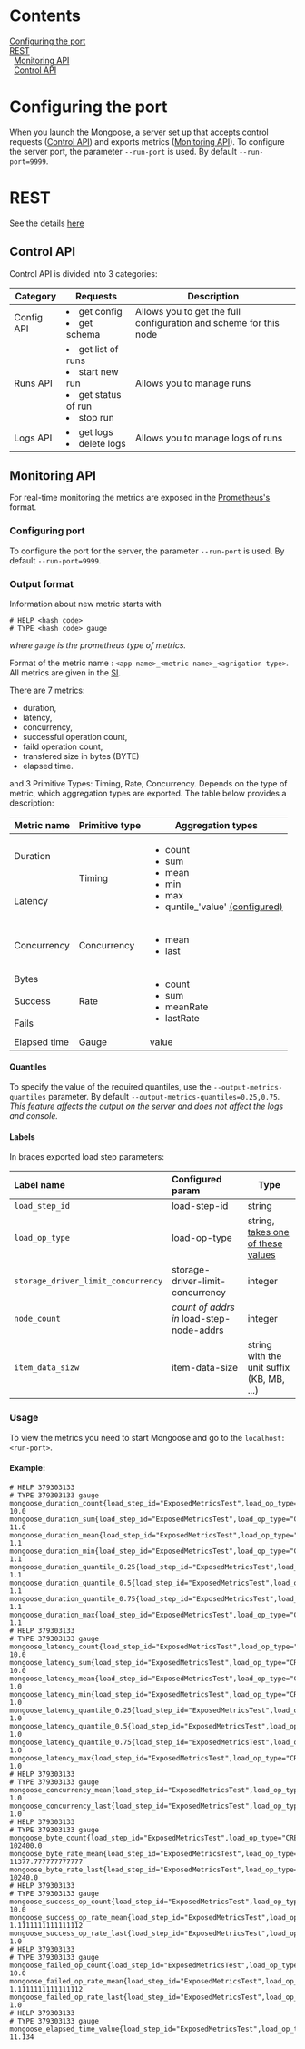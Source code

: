 # Contents

[Configuring the port](#configuring-the-port)<br/>
[REST](#rest)<br/>
&nbsp;&nbsp;[Monitoring API](#monitoring-api)<br/>
&nbsp;&nbsp;[Control API]()<br/>

# Configuring the port

When you launch the Mongoose, a server set up that accepts control requests ([Control API](#control-api)) and exports metrics
([Monitoring API](#monitoring-api)). To configure the server port, the parameter `--run-port` is used.
By default `--run-port=9999`.

# REST

See the details [here](https://app.swaggerhub.com/apis-docs/veronikaKochugova/Mongoose/4.1.0)

## Control API

Control API is divided into 3 categories:

|Category|Requests|Description|
|---|---|---|
|Config API|<li>get config<li>get schema|Allows you to get the full configuration and scheme for this node|
|Runs API|<li>get list of runs<li>start new run<li>get status of run<li>stop run|Allows you to manage runs|
|Logs API|<li>get logs<li>delete logs|Allows you to manage logs of runs|


## Monitoring API
For real-time monitoring the metrics are exposed in the [Prometheus's](https://github.com/prometheus/client_java) format.
### Configuring port
To configure the port for the server, the parameter `--run-port` is used. By default `--run-port=9999`.
### Output format
Information about new metric starts with
`````
# HELP <hash code>
# TYPE <hash code> gauge
`````
*where `gauge` is the prometheus type of metrics.*

Format of the metric name : `<app name>_<metric name>_<agrigation type>`. All metrics are given in the [SI](https://prometheus.io/docs/practices/naming/#base-units).

There are 7 metrics: 
- duration, 
- latency, 
- concurrency, 
- successful operation count, 
- faild operation count, 
- transfered size in bytes (BYTE)
- elapsed time.

and 3 Primitive Types: Timing, Rate, Concurrency. Depends on the type of metric, which aggregation types are exported. The table below provides a description:
  
  <table>
    <thead>
        <tr>
            <th>Metric name</th>
            <th>Primitive type</th>
            <th>Aggregation types</th>
        </tr>
    </thead>
    <tbody>
        <tr>
            <td>Duration</td>
            <td rowspan=2>Timing</td>
            <td rowspan=2> <ul><li>count<li>sum<li>mean<li>min<li>max<li>quntile_'value' <a href="https://github.com/emc-mongoose/mongoose/blob/BASE-1271-move-namespace-option/doc/interfaces/api/monitoring/README.md#quantiles"> (configured)<ul> </td>
        </tr>
        <tr>
            <td>Latency</td>
        </tr>
        <tr>
            <td>Concurrency</td>
            <td>Concurrency</td>
            <td><ul><li>mean<li>last</td>
        </tr>
        <tr>
            <td>Bytes</td>
            <td rowspan=3>Rate</td>
            <td rowspan=3> <ul><li>count<li>sum<li>meanRate<li>lastRate<ul> </td>
        </tr>
         <tr>
            <td>Success</td>
        </tr>
        <tr>
            <td>Fails</td>
        </tr>
        <tr>
            <td>Elapsed time</td>
            <td>Gauge</td>
            <td>value</td>
        </tr>
    </tbody>
</table>

#### Quantiles
To specify the value of the required quantiles, use the `--output-metrics-quantiles` parameter. By default `--output-metrics-quantiles=0.25,0.75`. *This feature affects the output on the server and does not affect the logs and console.*

#### Labels
In braces exported load step parameters:

|Label name|Configured param|Type|
|:---|:---|---|
|`load_step_id`|load-step-id|string|
|`load_op_type`|load-op-type|string, [takes one of these values](https://github.com/emc-mongoose/mongoose/tree/master/doc/usage/load/operations/types#load-operation-types)|
|`storage_driver_limit_concurrency`|storage-driver-limit-concurrency|integer|
|`node_count`|*count of addrs in* load-step-node-addrs|integer|
|`item_data_sizw`|item-data-size|string with the unit suffix (KB, MB, ...)|

### Usage

To view the metrics you need to start Mongoose and go to the `localhost:<run-port>`.

#### Example:

````````````````````````````````
# HELP 379303133 
# TYPE 379303133 gauge
mongoose_duration_count{load_step_id="ExposedMetricsTest",load_op_type="CREATE",storage_driver_limit_concurrency="0",node_count="1",item_data_size="10KB",} 10.0
mongoose_duration_sum{load_step_id="ExposedMetricsTest",load_op_type="CREATE",storage_driver_limit_concurrency="0",node_count="1",item_data_size="10KB",} 11.0
mongoose_duration_mean{load_step_id="ExposedMetricsTest",load_op_type="CREATE",storage_driver_limit_concurrency="0",node_count="1",item_data_size="10KB",} 1.1
mongoose_duration_min{load_step_id="ExposedMetricsTest",load_op_type="CREATE",storage_driver_limit_concurrency="0",node_count="1",item_data_size="10KB",} 1.1
mongoose_duration_quantile_0.25{load_step_id="ExposedMetricsTest",load_op_type="CREATE",storage_driver_limit_concurrency="0",node_count="1",item_data_size="10KB",} 1.1
mongoose_duration_quantile_0.5{load_step_id="ExposedMetricsTest",load_op_type="CREATE",storage_driver_limit_concurrency="0",node_count="1",item_data_size="10KB",} 1.1
mongoose_duration_quantile_0.75{load_step_id="ExposedMetricsTest",load_op_type="CREATE",storage_driver_limit_concurrency="0",node_count="1",item_data_size="10KB",} 1.1
mongoose_duration_max{load_step_id="ExposedMetricsTest",load_op_type="CREATE",storage_driver_limit_concurrency="0",node_count="1",item_data_size="10KB",} 1.1
# HELP 379303133 
# TYPE 379303133 gauge
mongoose_latency_count{load_step_id="ExposedMetricsTest",load_op_type="CREATE",storage_driver_limit_concurrency="0",node_count="1",item_data_size="10KB",} 10.0
mongoose_latency_sum{load_step_id="ExposedMetricsTest",load_op_type="CREATE",storage_driver_limit_concurrency="0",node_count="1",item_data_size="10KB",} 10.0
mongoose_latency_mean{load_step_id="ExposedMetricsTest",load_op_type="CREATE",storage_driver_limit_concurrency="0",node_count="1",item_data_size="10KB",} 1.0
mongoose_latency_min{load_step_id="ExposedMetricsTest",load_op_type="CREATE",storage_driver_limit_concurrency="0",node_count="1",item_data_size="10KB",} 1.0
mongoose_latency_quantile_0.25{load_step_id="ExposedMetricsTest",load_op_type="CREATE",storage_driver_limit_concurrency="0",node_count="1",item_data_size="10KB",} 1.0
mongoose_latency_quantile_0.5{load_step_id="ExposedMetricsTest",load_op_type="CREATE",storage_driver_limit_concurrency="0",node_count="1",item_data_size="10KB",} 1.0
mongoose_latency_quantile_0.75{load_step_id="ExposedMetricsTest",load_op_type="CREATE",storage_driver_limit_concurrency="0",node_count="1",item_data_size="10KB",} 1.0
mongoose_latency_max{load_step_id="ExposedMetricsTest",load_op_type="CREATE",storage_driver_limit_concurrency="0",node_count="1",item_data_size="10KB",} 1.0
# HELP 379303133 
# TYPE 379303133 gauge
mongoose_concurrency_mean{load_step_id="ExposedMetricsTest",load_op_type="CREATE",storage_driver_limit_concurrency="0",node_count="1",item_data_size="10KB",} 1.0
mongoose_concurrency_last{load_step_id="ExposedMetricsTest",load_op_type="CREATE",storage_driver_limit_concurrency="0",node_count="1",item_data_size="10KB",} 1.0
# HELP 379303133 
# TYPE 379303133 gauge
mongoose_byte_count{load_step_id="ExposedMetricsTest",load_op_type="CREATE",storage_driver_limit_concurrency="0",node_count="1",item_data_size="10KB",} 102400.0
mongoose_byte_rate_mean{load_step_id="ExposedMetricsTest",load_op_type="CREATE",storage_driver_limit_concurrency="0",node_count="1",item_data_size="10KB",} 11377.777777777777
mongoose_byte_rate_last{load_step_id="ExposedMetricsTest",load_op_type="CREATE",storage_driver_limit_concurrency="0",node_count="1",item_data_size="10KB",} 10240.0
# HELP 379303133 
# TYPE 379303133 gauge
mongoose_success_op_count{load_step_id="ExposedMetricsTest",load_op_type="CREATE",storage_driver_limit_concurrency="0",node_count="1",item_data_size="10KB",} 10.0
mongoose_success_op_rate_mean{load_step_id="ExposedMetricsTest",load_op_type="CREATE",storage_driver_limit_concurrency="0",node_count="1",item_data_size="10KB",} 1.1111111111111112
mongoose_success_op_rate_last{load_step_id="ExposedMetricsTest",load_op_type="CREATE",storage_driver_limit_concurrency="0",node_count="1",item_data_size="10KB",} 1.0
# HELP 379303133 
# TYPE 379303133 gauge
mongoose_failed_op_count{load_step_id="ExposedMetricsTest",load_op_type="CREATE",storage_driver_limit_concurrency="0",node_count="1",item_data_size="10KB",} 10.0
mongoose_failed_op_rate_mean{load_step_id="ExposedMetricsTest",load_op_type="CREATE",storage_driver_limit_concurrency="0",node_count="1",item_data_size="10KB",} 1.1111111111111112
mongoose_failed_op_rate_last{load_step_id="ExposedMetricsTest",load_op_type="CREATE",storage_driver_limit_concurrency="0",node_count="1",item_data_size="10KB",} 1.0
# HELP 379303133 
# TYPE 379303133 gauge
mongoose_elapsed_time_value{load_step_id="ExposedMetricsTest",load_op_type="CREATE",storage_driver_limit_concurrency="0",node_count="1",item_data_size="10KB",} 11.134
``````````````````````````````````````````````````

